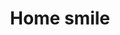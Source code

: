 ---
title: Home smile
tags: ["home", "smile", "happy", "joy", "residence", "place"]
icon: home-smile
svg: '<svg xmlns="http://www.w3.org/2000/svg" width="24" height="24" fill="none" viewBox="0 0 24 24" stroke-width="1.5" stroke-linecap="round" stroke-linejoin="round" stroke="currentColor"><path d="M6.133 21C4.955 21 4 20.02 4 18.81v-8.802c0-.665.295-1.295.8-1.71l5.867-4.818a2.09 2.09 0 0 1 2.666 0l5.866 4.818c.506.415.801 1.045.801 1.71v8.802c0 1.21-.955 2.19-2.133 2.19H6.133Z"/><path d="M9 16c.85.63 1.885 1 3 1s2.15-.37 3-1m-5.5-4.5V11m5 .5V11"/></svg>'
---